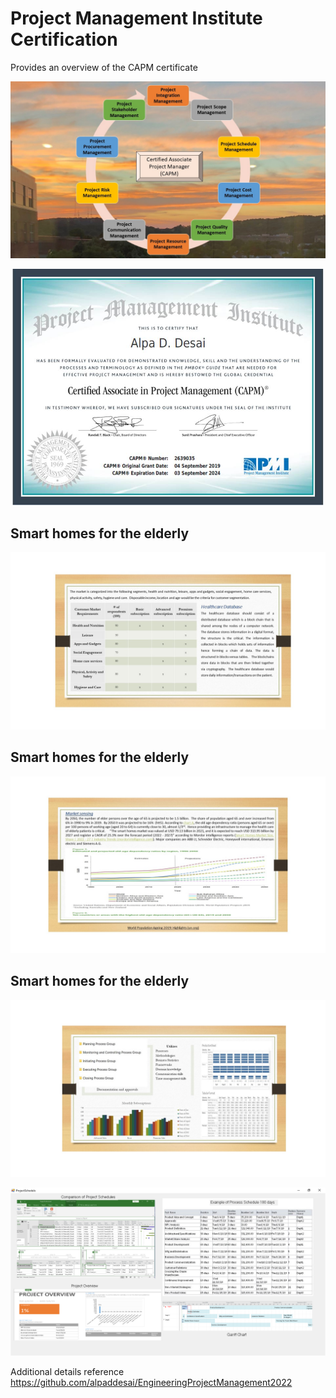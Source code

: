 # Project Management Institute Certification

Provides an overview of the CAPM certificate 

![image](PMI_CAPM.jpg)

![image](CAPMCertificate.jpg)

## Smart homes for the elderly
![image](HealthCareDatabase1.jpg)

## Smart homes for the elderly
![image](HealthCareDatabase2.jpg)

## Smart homes for the elderly
![image](HealthCareDatabase3.jpg)

![image](ProjectSchedule.png)

Additional details reference https://github.com/alpaddesai/EngineeringProjectManagement2022
